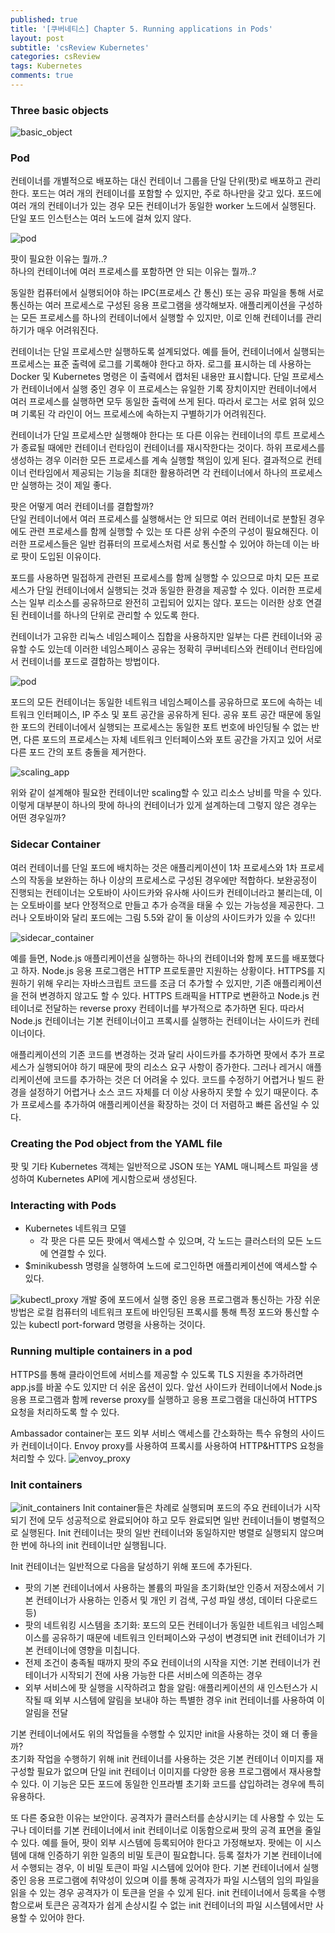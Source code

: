 ```yaml
---
published: true
title: '[쿠버네티스] Chapter 5. Running applications in Pods'
layout: post
subtitle: 'csReview Kubernetes'
categories: csReview
tags: Kubernetes
comments: true
---
```



### Three basic objects
![basic_object](https://sundongkim-dev.github.io/assets/img/kubernetes/basic_object.png)

### Pod
컨테이너를 개별적으로 배포하는 대신 컨테이너 그룹을 단일 단위(팟)로 배포하고 관리한다. 포드는 여러 개의 컨테이너를 포함할 수 있지만, 주로 하나만을 갖고 있다. 포드에 여러 개의 컨테이너가 있는 경우 모든 컨테이너가 동일한 worker 노드에서 실행된다. 단일 포드 인스턴스는 여러 노드에 걸쳐 있지 않다.

![pod](https://sundongkim-dev.github.io/assets/img/kubernetes/pod.png)

팟이 필요한 이유는 뭘까..?    
하나의 컨테이너에 여러 프로세스를 포함하면 안 되는 이유는 뭘까..?  

동일한 컴퓨터에서 실행되어야 하는 IPC(프로세스 간 통신) 또는 공유 파일을 통해 서로 통신하는 여러 프로세스로 구성된 응용 프로그램을 생각해보자. 애플리케이션을 구성하는 모든 프로세스를 하나의 컨테이너에서 실행할 수 있지만, 이로 인해 컨테이너를 관리하기가 매우 어려워진다.

컨테이너는 단일 프로세스만 실행하도록 설계되었다. 예를 들어, 컨테이너에서 실행되는 프로세스는 표준 출력에 로그를 기록해야 한다고 하자. 로그를 표시하는 데 사용하는 Docker 및 Kubernetes 명령은 이 출력에서 캡처된 내용만 표시합니다. 단일 프로세스가 컨테이너에서 실행 중인 경우 이 프로세스는 유일한 기록 장치이지만 컨테이너에서 여러 프로세스를 실행하면 모두 동일한 출력에 쓰게 된다. 따라서 로그는 서로 얽혀 있으며 기록된 각 라인이 어느 프로세스에 속하는지 구별하기가 어려워진다.

컨테이너가 단일 프로세스만 실행해야 한다는 또 다른 이유는 컨테이너의 루트 프로세스가 종료될 때에만 컨테이너 런타임이 컨테이너를 재시작한다는 것이다. 하위 프로세스를 생성하는 경우 이러한 모든 프로세스를 계속 실행할 책임이 있게 된다. 결과적으로 컨테이너 런타임에서 제공되는 기능을 최대한 활용하려면 각 컨테이너에서 하나의 프로세스만 실행하는 것이 제일 좋다.

팟은 어떻게 여러 컨테이너를 결합할까?  
단일 컨테이너에서 여러 프로세스를 실행해서는 안 되므로 여러 컨테이너로 분할된 경우에도 관련 프로세스를 함께 실행할 수 있는 또 다른 상위 수준의 구성이 필요해진다. 이러한 프로세스들은 일반 컴퓨터의 프로세스처럼 서로 통신할 수 있어야 하는데 이는 바로 팟이 도입된 이유이다.

포드를 사용하면 밀접하게 관련된 프로세스를 함께 실행할 수 있으므로 마치 모든 프로세스가 단일 컨테이너에서 실행되는 것과 동일한 환경을 제공할 수 있다. 이러한 프로세스는 일부 리소스를 공유하므로 완전히 고립되어 있지는 않다. 포드는 이러한 상호 연결된 컨테이너를 하나의 단위로 관리할 수 있도록 한다.

컨테이너가 고유한 리눅스 네임스페이스 집합을 사용하지만 일부는 다른 컨테이너와 공유할 수도 있는데 이러한 네임스페이스 공유는 정확히 쿠버네티스와 컨테이너 런타임에서 컨테이너를 포드로 결합하는 방법이다.

![pod](https://sundongkim-dev.github.io/assets/img/kubernetes/pod_network_namespace.png)

포드의 모든 컨테이너는 동일한 네트워크 네임스페이스를 공유하므로 포드에 속하는 네트워크 인터페이스, IP 주소 및 포트 공간을 공유하게 된다. 공유 포트 공간 때문에 동일한 포드의 컨테이너에서 실행되는 프로세스는 동일한 포트 번호에 바인딩될 수 없는 반면, 다른 포드의 프로세스는 자체 네트워크 인터페이스와 포트 공간을 가지고 있어 서로 다른 포드 간의 포트 충돌을 제거한다.

![scaling_app](https://sundongkim-dev.github.io/assets/img/kubernetes/scaling_app.png)

위와 같이 설계해야 필요한 컨테이너만 scaling할 수 있고 리소스 낭비를 막을 수 있다.
이렇게 대부분이 하나의 팟에 하나의 컨테이너가 있게 설계하는데 그렇지 않은 경우는 어떤 경우일까?

### Sidecar Container
여러 컨테이너를 단일 포드에 배치하는 것은 애플리케이션이 1차 프로세스와 1차 프로세스의 작동을 보완하는 하나 이상의 프로세스로 구성된 경우에만 적합하다. 보완공정이 진행되는 컨테이너는 오토바이 사이드카와 유사해 사이드카 컨테이너라고 불리는데, 이는 오토바이를 보다 안정적으로 만들고 추가 승객을 태울 수 있는 가능성을 제공한다. 그러나 오토바이와 달리 포드에는 그림 5.5와 같이 둘 이상의 사이드카가 있을 수 있다!!

![sidecar_container](https://sundongkim-dev.github.io/assets/img/kubernetes/sidecar_container.png)

예를 들면, Node.js 애플리케이션을 실행하는 하나의 컨테이너와 함께 포드를 배포했다고 하자. Node.js 응용 프로그램은 HTTP 프로토콜만 지원하는 상황이다. HTTPS를 지원하기 위해 우리는 자바스크립트 코드를 조금 더 추가할 수 있지만, 기존 애플리케이션을 전혀 변경하지 않고도 할 수 있다. HTTPS 트래픽을 HTTP로 변환하고 Node.js 컨테이너로 전달하는 reverse proxy 컨테이너를 부가적으로 추가하면 된다. 따라서 Node.js 컨테이너는 기본 컨테이너이고 프록시를 실행하는 컨테이너는 사이드카 컨테이너이다.

애플리케이션의 기존 코드를 변경하는 것과 달리 사이드카를 추가하면 팟에서 추가 프로세스가 실행되어야 하기 때문에 팟의 리소스 요구 사항이 증가한다. 그러나 레거시 애플리케이션에 코드를 추가하는 것은 더 어려울 수 있다. 코드를 수정하기 어렵거나 빌드 환경을 설정하기 어렵거나 소스 코드 자체를 더 이상 사용하지 못할 수 있기 때문이다. 추가 프로세스를 추가하여 애플리케이션을 확장하는 것이 더 저렴하고 빠른 옵션일 수 있다.

### Creating the Pod object from the YAML file
팟 및 기타 Kubernetes 객체는 일반적으로 JSON 또는 YAML 매니페스트 파일을 생성하여 Kubernetes API에 게시함으로써 생성된다.

### Interacting with Pods
- Kubernetes 네트워크 모델
  - 각 팟은 다른 모든 팟에서 액세스할 수 있으며, 각 노드는 클러스터의 모든 노드에 연결할 수 있다.
- $minikubessh 명령을 실행하여 노드에 로그인하면 애플리케이션에 액세스할 수 있다.

![kubectl_proxy](https://sundongkim-dev.github.io/assets/img/kubernetes/kubectl_proxy.png)
개발 중에 포드에서 실행 중인 응용 프로그램과 통신하는 가장 쉬운 방법은 로컬 컴퓨터의 네트워크 포트에 바인딩된 프록시를 통해 특정 포드와 통신할 수 있는 kubectl port-forward 명령을 사용하는 것이다.

### Running multiple containers in a pod
HTTPS를 통해 클라이언트에 서비스를 제공할 수 있도록 TLS 지원을 추가하려면 app.js를 바꿀 수도 있지만 더 쉬운 옵션이 있다. 앞선 사이드카 컨테이너에서 Node.js 응용 프로그램과 함께 reverse proxy를 실행하고 응용 프로그램을 대신하여 HTTPS 요청을 처리하도록 할 수 있다.

Ambassador container는 포드 외부 서비스 액세스를 간소화하는 특수 유형의 사이드카 컨테이너이다. Envoy proxy를 사용하여 프록시를 사용하여 HTTP&HTTPS 요청을 처리할 수 있다.
![envoy_proxy](https://sundongkim-dev.github.io/assets/img/kubernetes/envoy_proxy.png)

### Init containers
![init_containers](https://sundongkim-dev.github.io/assets/img/kubernetes/init_containers.png)
Init container들은 차례로 실행되며 포드의 주요 컨테이너가 시작되기 전에 모두 성공적으로 완료되어야 하고 모두 완료되면 일반 컨테이너들이 병렬적으로 실행된다. Init 컨테이너는 팟의 일반 컨테이너와 동일하지만 병렬로 실행되지 않으며 한 번에 하나의 init 컨테이너만 실행됩니다.

Init 컨테이너는 일반적으로 다음을 달성하기 위해 포드에 추가된다.
- 팟의 기본 컨테이너에서 사용하는 볼륨의 파일을 초기화(보안 인증서 저장소에서 기본 컨테이너가 사용하는 인증서 및 개인 키 검색, 구성 파일 생성, 데이터 다운로드 등)
- 팟의 네트워킹 시스템을 초기화: 포드의 모든 컨테이너가 동일한 네트워크 네임스페이스를 공유하기 때문에 네트워크 인터페이스와 구성이 변경되면 init 컨테이너가 기본 컨테이너에 영향을 미칩니다.
- 전제 조건이 충족될 때까지 팟의 주요 컨테이너의 시작을 지연: 기본 컨테이너가 컨테이너가 시작되기 전에 사용 가능한 다른 서비스에 의존하는 경우
- 외부 서비스에 팟 실행을 시작하려고 함을 알림: 애플리케이션의 새 인스턴스가 시작될 때 외부 시스템에 알림을 보내야 하는 특별한 경우 init 컨테이너를 사용하여 이 알림을 전달

기본 컨테이너에서도 위의 작업들을 수행할 수 있지만 init을 사용하는 것이 왜 더 좋을까?  
초기화 작업을 수행하기 위해 init 컨테이너를 사용하는 것은 기본 컨테이너 이미지를 재구성할 필요가 없으며 단일 init 컨테이너 이미지를 다양한 응용 프로그램에서 재사용할 수 있다. 이 기능은 모든 포드에 동일한 인프라별 초기화 코드를 삽입하려는 경우에 특히 유용하다.

또 다른 중요한 이유는 보안이다. 공격자가 클러스터를 손상시키는 데 사용할 수 있는 도구나 데이터를 기본 컨테이너에서 init 컨테이너로 이동함으로써 팟의 공격 표면을 줄일 수 있다. 예를 들어, 팟이 외부 시스템에 등록되어야 한다고 가정해보자. 팟에는 이 시스템에 대해 인증하기 위한 일종의 비밀 토큰이 필요합니다. 등록 절차가 기본 컨테이너에서 수행되는 경우, 이 비밀 토큰이 파일 시스템에 있어야 한다. 기본 컨테이너에서 실행 중인 응용 프로그램에 취약성이 있으며 이를 통해 공격자가 파일 시스템의 임의 파일을 읽을 수 있는 경우 공격자가 이 토큰을 얻을 수 있게 된다. init 컨테이너에서 등록을 수행함으로써 토큰은 공격자가 쉽게 손상시킬 수 없는 init 컨테이너의 파일 시스템에서만 사용할 수 있어야 한다.
